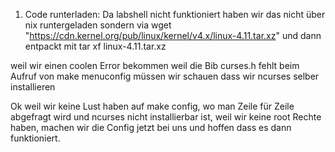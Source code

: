 1. Code runterladen:
Da labshell nicht funktioniert haben wir das nicht über nix runtergeladen sondern via
wget "https://cdn.kernel.org/pub/linux/kernel/v4.x/linux-4.11.tar.xz"
und dann entpackt mit tar xf linux-4.11.tar.xz

weil wir einen coolen Error bekommen weil die Bib curses.h fehlt beim Aufruf von make
menuconfig müssen wir schauen dass wir ncurses selber installieren

Ok weil wir keine Lust haben auf make config, wo man Zeile für Zeile abgefragt wird und ncurses nicht installierbar ist, weil wir keine root Rechte haben,  machen wir die Config jetzt bei uns und hoffen dass es dann funktioniert. 
